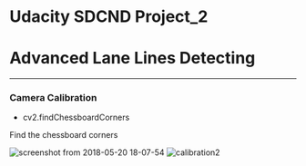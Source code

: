 
# Udacity SDCND Project_2 
# Advanced Lane Lines Detecting
----
### Camera Calibration
- cv2.findChessboardCorners

Find the chessboard corners

![screenshot from 2018-05-20 18-07-54](https://user-images.githubusercontent.com/35591154/40277433-e3840ade-5c59-11e8-86f3-6e4bf76b3bb1.png)
![calibration2](https://user-images.githubusercontent.com/35591154/40277328-23da2e3a-5c58-11e8-8f78-128a0af37041.jpg)




